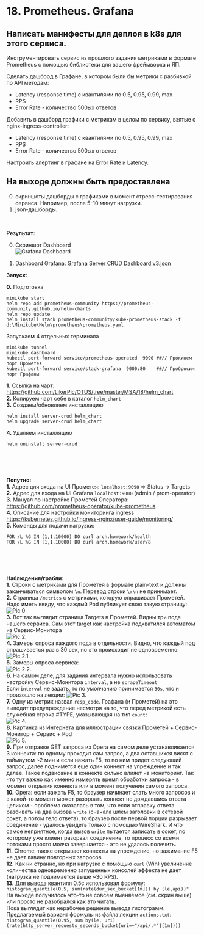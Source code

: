 # 18. Prometheus. Grafana

## Написать манифесты для деплоя в k8s для этого сервиса.

Инструментировать сервис из прошлого задания метриками в формате Prometheus с помощью библиотеки для вашего фреймворка и ЯП.

Сделать дашборд в Графане, в котором были бы метрики с разбивкой по API методам:
- Latency (response time) с квантилями по 0.5, 0.95, 0.99, max
- RPS
- Error Rate - количество 500ых ответов

Добавить в дашборд графики с метрикам в целом по сервису, взятые с nginx-ingress-controller:
- Latency (response time) с квантилями по 0.5, 0.95, 0.99, max
- RPS
- Error Rate - количество 500ых ответов

Настроить алертинг в графане на Error Rate и Latency.




## На выходе должны быть предоставлена

0) скриншоты дашборды с графиками в момент стресс-тестирования сервиса. Например, после 5-10 минут нагрузки.
1) json-дашборды.
<BR>

**Результат:**

0) Скриншот Dashboard<BR>
![Grafana Dashboard](https://github.com/LikerPic/OTUS/blob/master/MSA/18/Pic%201.%20Grafana%20Dashboard.png)<BR>

1) Dashboard Grafana: [Grafana Server CRUD Dashboard v3.json](https://github.com/LikerPic/OTUS/blob/master/MSA/18/Grafana%20Server%20CRUD%20Dashboard%20v3.json)


**Запуск:**

**0.** Подготовка
```console
minikube start
helm repo add prometheus-community https://prometheus-community.github.io/helm-charts
helm repo update
helm install stack prometheus-community/kube-prometheus-stack -f d:\Minikube\Helm\prometheus\prometheus.yaml 
```

Запускаем 4 отдельных терминала 
```console
minikube tunnel
minikube dashboard
kubectl port-forward service/prometheus-operated  9090 ##// Прокинем порт Прометея
kubectl port-forward service/stack-grafana  9000:80    ##// Пробросим порт Графаны
```

**1.** Ссылка на чарт: https://github.com/LikerPic/OTUS/tree/master/MSA/18/helm_chart<BR>
**2.** Копируем чарт себе в каталог `helm_chart`<BR>
**3.** Создаем/обновляем инсталляцию
```console
helm install server-crud helm_chart
helm upgrade server-crud helm_chart
```
**4.** Удаляем инсталляцию
```console
helm uninstall server-crud
```
<BR><BR><BR>

**Попутно:**<BR>
**1.** Адрес для входа на UI Прометея: `localhost:9090` => Status -> Targets<BR>
**2.** Адрес для входа на UI Grafana  `localhost:9000` (admin / prom-operator) <BR>
**3.** Мануал по настройке Прометей Оператора: https://github.com/prometheus-operator/kube-prometheus <BR>
**4.** Описание для настройки мониторинга ingress https://kubernetes.github.io/ingress-nginx/user-guide/monitoring/ <BR>
**5.** Команды для подачи нагрузки:
```console
FOR /L %G IN (1,1,10000) DO curl arch.homework/health
FOR /L %G IN (1,1,10000) DO curl arch.homework/user/8
```
<BR><BR><BR>

**Наблюдения/грабли:**<BR>
**1.** Строки с метриками для Прометея в формате plain-text и должны заканчиваться символом `\n`. Перевод строки `\r\n` не принимает.<BR>
**2.** Страница `/metrics` с метриками, которую опрашивает Прометей. Надо иметь ввиду, что каждый Pod публикует свою такую страницу:<BR>
![Pic 0](https://github.com/LikerPic/OTUS/blob/master/MSA/18/Pic%200.%20Service%20metrics.png)<BR>
**3.** Вот так выглядит страница Targets в Прометей. Видны три пода нашего сервиса. Сам этот target как настройка подхватился автоматом из Сервис-Монитора<BR>
![Pic 2.](https://github.com/LikerPic/OTUS/blob/master/MSA/18/Pic%202.%20Prometheus%20Targets2.png)<BR>
**4.** Замеры опроса каждого пода в отдельности. Видно, что каждый под опрашивается раз в 30 сек, но это происходит не одновременно:<BR>
![Pic 2.1.](https://github.com/LikerPic/OTUS/blob/master/MSA/18/Pic%202.1.%20ServiceMonitor.%20Scrape%20periods%201.png)<BR>
**5.** Замеры опроса сервиса:<BR>
![Pic 2.2.](https://github.com/LikerPic/OTUS/blob/master/MSA/18/Pic%202.1.%20ServiceMonitor.%20Scrape%20periods%202.png)<BR>
**6.** На самом деле, для задания интервала нужно использовать настройку Сервис-Монитора `interval`, а не `scrapeTimeout`<BR>
Если `interval` не задать, то по умолчанию принимается `30s`, что и произошло на лекции:
![Pic 3.](https://github.com/LikerPic/OTUS/blob/master/MSA/18/Pic%203.%20Mistake.%20scrapeTimeout.png)<BR>
**7.** Одну из метрик назвал `resp_code`. Графана (и Прометей) на это выводит предупреждение несмотря на то, что перед метрикой есть служебная строка #TYPE, указывающая на тип `count`: <BR>
![Pic 4.](https://github.com/LikerPic/OTUS/blob/master/MSA/18/Pic%204.%20Mistake.%20Metric%20name.png)<BR>
**8.** Картинка из Интернета для иллюстрации связки Прометей + Сервис-Монитор + Сервис + Pod<BR>
![Pic 5.](https://github.com/LikerPic/OTUS/blob/master/MSA/18/Pic%205.%20Monitoring%20arch.png)<BR>
**9.** При отправке GET запроса из Opera на самом деле устанавливается 3 коннекта: по одному проходит сам запрос, а два оставшихся висят с таймаутом ~2 мин и если нажать F5, то по ним придет следующий запрос, далее поднимется еще один коннект на упреждение и так далее. Такое подвисание в коннекте сильно влияет на мониторинг. Так что тут важно как именно измерять время обработки запроса - в момент открытия коннекта или в момент получения самого запроса.<BR>
**10.** Opera: если зажать F5, то браузер начинает слать много запросов и в какой-то момент может разорвать коннект не дождавшись ответа целиком - проблема оказалась в том, что если отправку ответа разбивать на два вызова `write` (сначала шлем заголовки в сетевой сокет, а потом тело ответа), то браузер после первой порции разрывает соединение - удалось увидеть только с помощью WireShark. И что самое неприятное, когда вызов `write` пытается записать в сокет, по которому уже клиент разорвал соединение, то процесс со всеми потоками просто молча завершается - это не удалось полечить.<BR>
**11.** Chrome: также открывает коннекты на упреждение, но зажимание F5 не дает лавину повторных запросов.<BR>
**12.** Как ни странно, но при нагрузке с помощью `curl` (Win) увеличение количества одновременно запущенных консолей эффекта не дает (нагрузка не поднимается выше ~30 RPS).<BR>
**13.** Для вывода квантиля 0.5с использовал формулу:<BR>
`histogram_quantile(0.5, sum(rate(dur_sec_bucket[1m])) by (le,api))"`<BR>
На выходе получилось что-то не совсем вменяемое (см. скрин выше) или просто не разобрался как это читать.<BR>
Пока выглядит как нерабочее решение вывода гистограмм.<BR>
Предлагаемый вариант формулы из файла лекции `actions.txt`:<BR>
`histogram_quantile(0.95, sum by(le, uri) (rate(http_server_requests_seconds_bucket{uri=~"/api/.*"}[1m])))`



